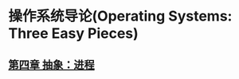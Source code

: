 # 操作系统导论(Operating Systems: Three Easy Pieces)


## [第四章 抽象：进程](https://github.com/dqxcj/Operating_Systems_Three_Easy_Pieces_answer/tree/main/chapter4/answer.md)